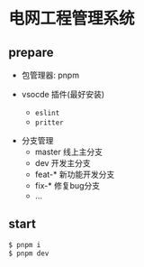 # 电网工程管理系统

## prepare

- 包管理器: pnpm
- vsocde 插件(最好安装)

  - `eslint`
  - `pritter`

* 分支管理
  - master 线上主分支
  - dev 开发主分支
  - feat-* 新功能开发分支
  - fix-* 修复bug分支
  - ...

## start

```bash
$ pnpm i
$ pnpm dev
```

